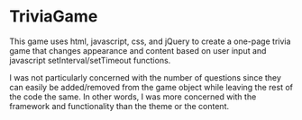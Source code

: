 # TriviaGame

This game uses html, javascript, css, and jQuery to create a one-page trivia game that changes appearance and content based on user input and javascript setInterval/setTimeout functions.  

I was not particularly concerned with the number of questions since they can easily be added/removed from the game object while leaving 
the rest of the code the same.  In other words, I was more concerned with the framework and functionality than the theme or the content.
